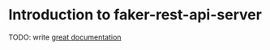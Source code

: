 # Introduction to faker-rest-api-server

TODO: write [great documentation](http://jacobian.org/writing/what-to-write/)
